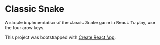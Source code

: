 # Classic Snake

A simple implementation of the classic Snake game in React. To play, use the four arow keys.

This project was bootstrapped with [Create React App](https://github.com/facebook/create-react-app).

